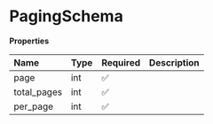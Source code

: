 # PagingSchema

**Properties**

| Name        | Type | Required | Description |
| :---------- | :--- | :------- | :---------- |
| page        | int  | ✅       |             |
| total_pages | int  | ✅       |             |
| per_page    | int  | ✅       |             |

<!-- This file was generated by liblab | https://liblab.com/ -->
